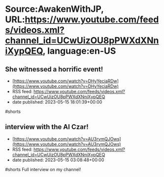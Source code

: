 # Source:AwakenWithJP, URL:https://www.youtube.com/feeds/videos.xml?channel_id=UCwUizOU8pPWXdXNniXypQEQ, language:en-US

## She witnessed a horrific event!
 - [https://www.youtube.com/watch?v=DHyYeciaRDw](https://www.youtube.com/watch?v=DHyYeciaRDw)
 - RSS feed: https://www.youtube.com/feeds/videos.xml?channel_id=UCwUizOU8pPWXdXNniXypQEQ
 - date published: 2023-05-15 18:01:39+00:00

#shorts

## interview with the AI Czar!
 - [https://www.youtube.com/watch?v=AU3rvmQJOws](https://www.youtube.com/watch?v=AU3rvmQJOws)
 - RSS feed: https://www.youtube.com/feeds/videos.xml?channel_id=UCwUizOU8pPWXdXNniXypQEQ
 - date published: 2023-05-15 03:08:48+00:00

#shorts  Full interview on my channel!

